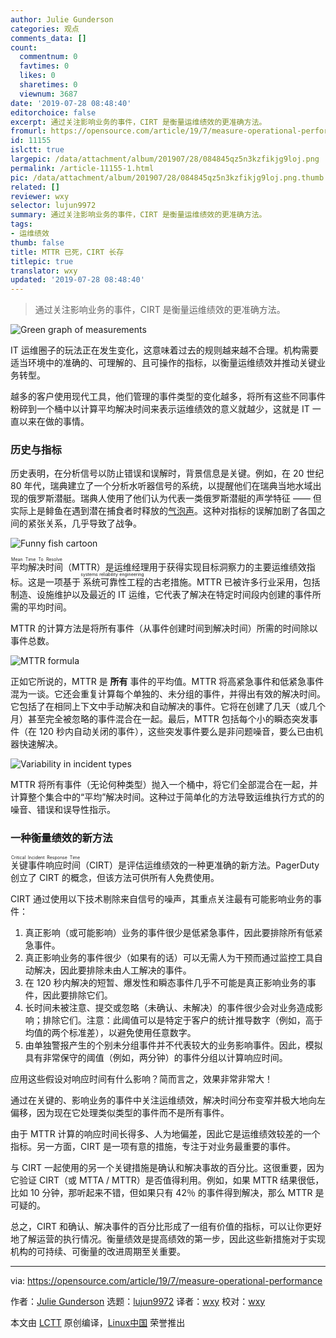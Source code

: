```yaml
---
author: Julie Gunderson
categories: 观点
comments_data: []
count:
  commentnum: 0
  favtimes: 0
  likes: 0
  sharetimes: 0
  viewnum: 3687
date: '2019-07-28 08:48:40'
editorchoice: false
excerpt: 通过关注影响业务的事件，CIRT 是衡量运维绩效的更准确方法。
fromurl: https://opensource.com/article/19/7/measure-operational-performance
id: 11155
islctt: true
largepic: /data/attachment/album/201907/28/084845qz5n3kzfikjg9loj.png
permalink: /article-11155-1.html
pic: /data/attachment/album/201907/28/084845qz5n3kzfikjg9loj.png.thumb.jpg
related: []
reviewer: wxy
selector: lujun9972
summary: 通过关注影响业务的事件，CIRT 是衡量运维绩效的更准确方法。
tags:
- 运维绩效
thumb: false
title: MTTR 已死，CIRT 长存
titlepic: true
translator: wxy
updated: '2019-07-28 08:48:40'
---
```



> 
> 通过关注影响业务的事件，CIRT 是衡量运维绩效的更准确方法。
> 
> 
> 


![Green graph of measurements](/data/attachment/album/201907/28/084845qz5n3kzfikjg9loj.png "Green graph of measurements")


IT 运维圈子的玩法正在发生变化，这意味着过去的规则越来越不合理。机构需要适当环境中的准确的、可理解的、且可操作的指标，以衡量运维绩效并推动关键业务转型。


越多的客户使用现代工具，他们管理的事件类型的变化越多，将所有这些不同事件粉碎到一个桶中以计算平均解决时间来表示运维绩效的意义就越少，这就是 IT 一直以来在做的事情。


### 历史与指标


历史表明，在分析信号以防止错误和误解时，背景信息是关键。例如，在 20 世纪 80 年代，瑞典建立了一个分析水听器信号的系统，以提醒他们在瑞典当地水域出现的俄罗斯潜艇。瑞典人使用了他们认为代表一类俄罗斯潜艇的声学特征 —— 但实际上是鲱鱼在遇到潜在捕食者时释放的[气泡声](http://blogfishx.blogspot.com/2014/05/herring-fart-to-communicate.html)。这种对指标的误解加剧了各国之间的紧张关系，几乎导致了战争。


![Funny fish cartoon](/data/attachment/album/201907/28/084846e3od44rl9gj6zznu.png "Funny fish cartoon")


<ruby> 平均解决时间 <rt>  Mean Time To Resolve </rt></ruby>（MTTR）是运维经理用于获得实现目标洞察力的主要运维绩效指标。这是一项基于<ruby> 系统可靠性工程 <rt>  systems reliability engineering </rt></ruby>的古老措施。MTTR 已被许多行业采用，包括制造、设施维护以及最近的 IT 运维，它代表了解决在特定时间段内创建的事件所需的平均时间。


MTTR 的计算方法是将所有事件（从事件创建时间到解决时间）所需的时间除以事件总数。


![MTTR formula](/data/attachment/album/201907/28/084846j00jahwtdhwi0jq4.png "MTTR formula")


正如它所说的，MTTR 是 **所有** 事件的平均值。MTTR 将高紧急事件和低紧急事件混为一谈。它还会重复计算每个单独的、未分组的事件，并得出有效的解决时间。它包括了在相同上下文中手动解决和自动解决的事件。它将在创建了几天（或几个月）甚至完全被忽略的事件混合在一起。最后，MTTR 包括每个小的瞬态突发事件（在 120 秒内自动关闭的事件），这些突发事件要么是非问题噪音，要么已由机器快速解决。


![Variability in incident types](/data/attachment/album/201907/28/084847n0a2ahzacss0iqq0.png "Variability in incident types")


MTTR 将所有事件（无论何种类型）抛入一个桶中，将它们全部混合在一起，并计算整个集合中的“平均”解决时间。这种过于简单化的方法导致运维执行方式的的噪音、错误和误导性指示。


### 一种衡量绩效的新方法


<ruby> 关键事件响应时间 <rt>  Critical Incident Response Time </rt></ruby>（CIRT）是评估运维绩效的一种更准确的新方法。PagerDuty 创立了 CIRT 的概念，但该方法可供所有人免费使用。


CIRT 通过使用以下技术剔除来自信号的噪声，其重点关注最有可能影响业务的事件：


1. 真正影响（或可能影响）业务的事件很少是低紧急事件，因此要排除所有低紧急事件。
2. 真正影响业务的事件很少（如果有的话）可以无需人为干预而通过监控工具自动解决，因此要排除未由人工解决的事件。
3. 在 120 秒内解决的短暂、爆发性和瞬态事件几乎不可能是真正影响业务的事件，因此要排除它们。
4. 长时间未被注意、提交或忽略（未确认、未解决）的事件很少会对业务造成影响；排除它们。注意：此阈值可以是特定于客户的统计推导数字（例如，高于均值的两个标准差），以避免使用任意数字。
5. 由单独警报产生的个别未分组事件并不代表较大的业务影响事件。因此，模拟具有非常保守的阈值（例如，两分钟）的事件分组以计算响应时间。


应用这些假设对响应时间有什么影响？简而言之，效果非常非常大！


通过在关键的、影响业务的事件中关注运维绩效，解决时间分布变窄并极大地向左偏移，因为现在它处理类似类型的事件而不是所有事件。


由于 MTTR 计算的响应时间长得多、人为地偏差，因此它是运维绩效较差的一个指标。另一方面，CIRT 是一项有意的措施，专注于对业务最重要的事件。


与 CIRT 一起使用的另一个关键措施是确认和解决事故的百分比。这很重要，因为它验证 CIRT（或 MTTA / MTTR）是否值得利用。例如，如果 MTTR 结果很低，比如 10 分钟，那听起来不错，但如果只有 42％ 的事件得到解决，那么 MTTR 是可疑的。


总之，CIRT 和确认、解决事件的百分比形成了一组有价值的指标，可以让你更好地了解运营的执行情况。衡量绩效是提高绩效的第一步，因此这些新措施对于实现机构的可持续、可衡量的改进周期至关重要。




---


via: <https://opensource.com/article/19/7/measure-operational-performance>


作者：[Julie Gunderson](https://opensource.com/users/juliegund/users/kearnsjd/users/ophir) 选题：[lujun9972](https://github.com/lujun9972) 译者：[wxy](https://github.com/wxy) 校对：[wxy](https://github.com/wxy)


本文由 [LCTT](https://github.com/LCTT/TranslateProject) 原创编译，[Linux中国](https://linux.cn/) 荣誉推出